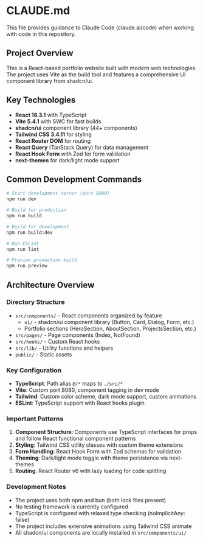 # CLAUDE.md

This file provides guidance to Claude Code (claude.ai/code) when working with code in this repository.

## Project Overview

This is a React-based portfolio website built with modern web technologies. The project uses Vite as the build tool and features a comprehensive UI component library from shadcn/ui.

## Key Technologies

- **React 18.3.1** with TypeScript
- **Vite 5.4.1** with SWC for fast builds
- **shadcn/ui** component library (44+ components)
- **Tailwind CSS 3.4.11** for styling
- **React Router DOM** for routing
- **React Query** (TanStack Query) for data management
- **React Hook Form** with Zod for form validation
- **next-themes** for dark/light mode support

## Common Development Commands

```bash
# Start development server (port 8080)
npm run dev

# Build for production
npm run build

# Build for development
npm run build:dev

# Run ESLint
npm run lint

# Preview production build
npm run preview
```

## Architecture Overview

### Directory Structure
- `src/components/` - React components organized by feature
  - `ui/` - shadcn/ui component library (Button, Card, Dialog, Form, etc.)
  - Portfolio sections (HeroSection, AboutSection, ProjectsSection, etc.)
- `src/pages/` - Page components (Index, NotFound)
- `src/hooks/` - Custom React hooks
- `src/lib/` - Utility functions and helpers
- `public/` - Static assets

### Key Configuration
- **TypeScript**: Path alias `@/*` maps to `./src/*`
- **Vite**: Custom port 8080, component tagging in dev mode
- **Tailwind**: Custom color scheme, dark mode support, custom animations
- **ESLint**: TypeScript support with React hooks plugin

### Important Patterns
1. **Component Structure**: Components use TypeScript interfaces for props and follow React functional component patterns
2. **Styling**: Tailwind CSS utility classes with custom theme extensions
3. **Form Handling**: React Hook Form with Zod schemas for validation
4. **Theming**: Dark/light mode toggle with theme persistence via next-themes
5. **Routing**: React Router v6 with lazy loading for code splitting

### Development Notes
- The project uses both npm and bun (both lock files present)
- No testing framework is currently configured
- TypeScript is configured with relaxed type checking (noImplicitAny: false)
- The project includes extensive animations using Tailwind CSS animate
- All shadcn/ui components are locally installed in `src/components/ui/`